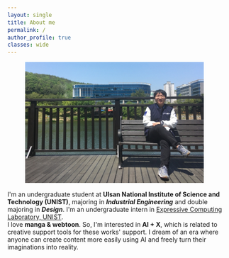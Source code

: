 ```yaml
---
layout: single
title: About me
permalink: /
author_profile: true
classes: wide
---
```

<figure style="width: 80%" class="align-center">
  <img src="/assets/images/about20220713.jpg" alt="">
</figure>

I'm an undergraduate student at **Ulsan National Institute of Science and Technology (UNIST)**, majoring in ***Industrial Engineering*** and double majoring in ***Design***. I'm an undergraduate intern in [Expressive Computing Laboratory, UNIST].  
I love **manga & webtoon**. So, I'm interested in **AI + X**, which is related to creative support tools for these works' support. I dream of an era where anyone can create content more easily using AI and freely turn their imaginations into reality.

[Expressive Computing Laboratory, UNIST]: https://www.klee141.com/
